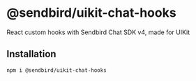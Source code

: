 # @sendbird/uikit-chat-hooks

React custom hooks with Sendbird Chat SDK v4, made for UIKit

## Installation

```sh
npm i @sendbird/uikit-chat-hooks
```
